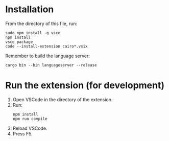 # Installation

From the directory of this file, run:
```
sudo npm install -g vsce
npm install
vsce package
code --install-extension cairo*.vsix
```

Remember to build the language server:
```
cargo bin --bin languageserver --release
```

# Run the extension (for development)

1. Open VSCode in the directory of the extension.
2. Run:
   ```
   npm install
   npm run compile
   ```
3. Reload VSCode.
4. Press F5.
